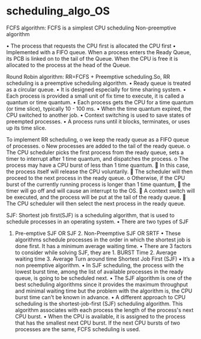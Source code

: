 # scheduling_algo_OS

FCFS algorithm:      FCFS is a simplest CPU scheduling Non-preemptive algorithm


• The process that requests the CPU first
is allocated the CPU first
• Implemented with a FIFO queue. When
a process enters the Ready Queue, its
PCB is linked on to the tail of the
Queue. When the CPU is free it is
allocated to the process at the head of
the Queue.


Round Robin algorithm: RR=FCFS + Preemptive scheduling.So, RR scheduling is a preemptive scheduling algorithm.
• Ready queue is treated as a circular queue.
• It is designed especially for time sharing
system.
• Each process is provided a small unit of fix
time to execute, it is called a quantum or
time quantum.
• Each process gets the CPU for a time
quantum (or time slice), typically 10 - 100
ms.
• When the time quantum expired, the CPU
switched to another job.
• Context switching is used to save states of
preempted processes.
• A process runs until it blocks, terminates,
or uses up its time slice.

To implement RR scheduling,
o we keep the ready queue as a FIFO queue of 
processes.
o New processes are added to the tail of the 
ready queue.
o The CPU scheduler picks the first process 
from the ready queue, sets a timer to 
interrupt after 1 time quantum, and 
dispatches the process.
o The process may have a CPU burst of less 
than 1 time quantum.
 In this case, the process itself will 
release the CPU voluntarily.
 The scheduler will then proceed to the 
next process in the ready queue.
o Otherwise, if the CPU burst of the currently running process is longer than 1 time
quantum,
 the timer will go off and will cause an interrupt to the OS.
 A context switch will be executed, and the process will be put at the tail of the
ready queue.
 The CPU scheduler will then select the next process in the ready queue.


SJF:  Shortest job first(SJF) is a scheduling algorithm, that is used to schedule
processes in an operating system.
• There are two types of SJF
1. Pre-emptive SJF OR SJF 2. Non-Preemptive SJF OR SRTF
• These algorithms schedule processes in the order in which the shortest
job is done first. It has a minimum average waiting time.
• There are 3 factors to consider while solving SJF, they are            1. BURST Time 2. Average waiting time 3. Average Turn around time
                Shortest Job First (SJF)
• It’s a non preemptive algorithm.
• In SJF scheduling, the process with the lowest burst time, among the
list of available processes in the ready queue, is going to be
scheduled next.
• The SJF algorithm is one of the best scheduling algorithms since it
provides the maximum throughput and minimal waiting time but
the problem with the algorithm is, the CPU burst time can't be
known in advance.
• A different approach to CPU scheduling is the shortest-job-first
(SJF) scheduling algorithm. This algorithm associates with each process
the length of the process's next CPU burst.
• When the CPU is available, it is assigned to the process that has the smallest
next CPU burst. If the next CPU bursts of two processes are the same, FCFS
scheduling is used.
